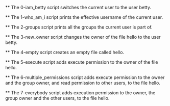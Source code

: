** The 0-iam_betty script switches the current user to the user betty.

** The 1-who_am_i script prints the effective username of the current user.

** The 2-groups script prints all the groups the current user is part of.

** The 3-new_owner script changes the owner of the file hello to the user betty.

** The 4-empty script creates an empty file called hello.

** The 5-execute script adds execute permission to the owner of the file hello.

** The 6-multiple_permissions script adds execute permission to the owner and the group owner, and read permission to other users, to the file hello.

** The 7-everybody script adds execution permission to the owner, the group owner and the other users, to the file hello.

